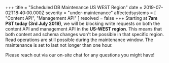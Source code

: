 +++
title = "Scheduled DB Maintenance US WEST Region"
date = 2019-07-02T18:40:00.000Z
severity = "under-maintenance"
affectedsystems = [
  "Content API",
  "Management API"
]
resolved = false
+++
Starting at **7am PST today (3rd July 2019)**, we will be blocking write requests on both the content API and management API in the **US-WEST region**. This means that both content and schema changes won't be possible in that specific region. Read operations are still possible during the maintenance window. The maintenance is set to last not longer than one hour. 

Please reach out via our <a class="open_intercom">on-site chat</a> for any questions you might have! 
